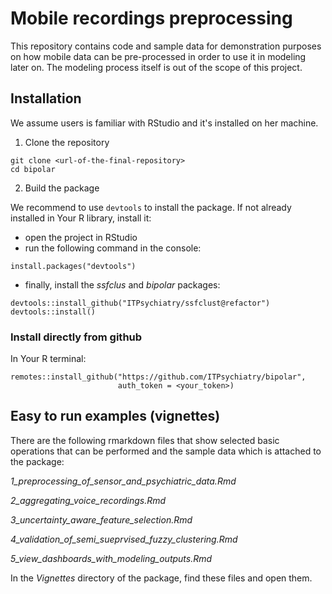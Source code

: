 # Mobile recordings preprocessing

This repository contains code and sample data for demonstration purposes on how mobile data can be pre-processed in order to use it in modeling later on. The modeling process itself is out of the scope of this project.

## Installation

We assume users is familiar with RStudio and it's installed on her machine.

1. Clone the repository

```
git clone <url-of-the-final-repository>
cd bipolar
```

2. Build the package

We recommend to use `devtools` to install the package.
If not already installed in Your R library, install it:

- open the project in RStudio
- run the following command in the console:
```
install.packages("devtools")
```
- finally, install the _ssfclus_ and _bipolar_ packages:
```
devtools::install_github("ITPsychiatry/ssfclust@refactor")
devtools::install()
```

### Install directly from github

In Your R terminal:

```
remotes::install_github("https://github.com/ITPsychiatry/bipolar",
                        auth_token = <your_token>)
```

## Easy to run examples (vignettes) 


There are the following rmarkdown files that show selected basic operations that can be performed and the sample data which is attached to the package:

_1_preprocessing_of_sensor_and_psychiatric_data.Rmd_

_2_aggregating_voice_recordings.Rmd_

_3_uncertainty_aware_feature_selection.Rmd_

_4_validation_of_semi_sueprvised_fuzzy_clustering.Rmd_

_5_view_dashboards_with_modeling_outputs.Rmd_

In the _Vignettes_ directory of the package, find these files and open them.
